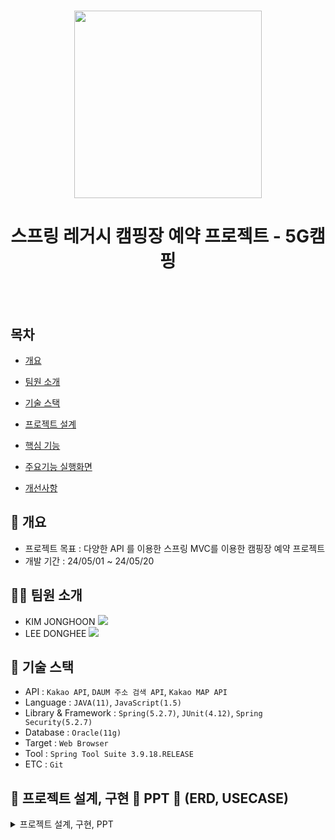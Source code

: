 <h1 align="center"><img src="https://encrypted-tbn0.gstatic.com/images?q=tbn:ANd9GcTCZTZTvB-vLnxLnd_LZ8NoVuahm4Jbus2v36SAs0IPDQ&s" style="width=300; height: 300"></h1>
<h1 align="center">스프링 레거시 캠핑장 예약 프로젝트 - 5G캠핑</h1>
<br/><br/>

## 목차
 
  - [개요](https://github.com/JongHoonKim1004/CampingHaZo#-개요)

  - [팀원 소개](https://github.com/JongHoonKim1004/CampingHaZo#-개요)
  
  - [기술 스택](https://github.com/JongHoonKim1004/CampingHaZo#-기술-스택)
    
  - [프로젝트 설계](https://github.com/JongHoonKim1004/CampingHaZo#-프로젝트-설계)
    
  - [핵심 기능](https://github.com/JongHoonKim1004/CampingHaZo#-핵심-기능)
    
  - [주요기능 실행화면](https://github.com/JongHoonKim1004/CampingHaZo#-주요기능-실행화면)
    
  - [개선사항](https://github.com/JongHoonKim1004/CampingHaZo#-개선사항)

## 🚩 개요
- 프로젝트 목표 : 다양한 API 를 이용한 스프링 MVC를 이용한 캠핑장 예약 프로젝트
- 개발 기간 : 24/05/01 ~ 24/05/20

## 🙋‍♀️ 팀원 소개
- KIM JONGHOON <a href="https://github.com/JongHoonKim1004"><img src="https://img.shields.io/badge/GitHub-181717?style=plastic&logo=GitHub&logoColor=white"></a>
- LEE DONGHEE <a href="https://github.com/ehdgml123"><img src="https://img.shields.io/badge/GitHub-181717?style=plastic&logo=GitHub&logoColor=white"></a>

## 🔧 기술 스택
- API : `Kakao API`, `DAUM 주소 검색 API`, `Kakao MAP API`
- Language : `JAVA(11)`, `JavaScript(1.5)`
- Library & Framework : `Spring(5.2.7)`, `JUnit(4.12)`, `Spring Security(5.2.7)`
- Database : `Oracle(11g)`
- Target : `Web Browser`
- Tool : `Spring Tool Suite 3.9.18.RELEASE`
- ETC : `Git`

 ## 👾 프로젝트 설계, 구현 📂 PPT 📂 (ERD, USECASE)
 <details><summary>프로젝트 설계, 구현, PPT</summary>
  
 <div align="center">
  | ![1](https://github.com/JongHoonKim1004/CampingHaZo/assets/155927559/a4723a02-f244-42c1-8f1c-ca11d2aec38d) | ![2](https://github.com/JongHoonKim1004/CampingHaZo/assets/155927559/d41e94d3-0c91-4494-a4d4-bd5d47faeff1) |
  | :----------: | :----------: |
  | ![3](https://github.com/JongHoonKim1004/CampingHaZo/assets/155927559/99279afb-c8b1-4994-9c61-e958158ea8c9) | ![4](https://github.com/JongHoonKim1004/CampingHaZo/assets/155927559/9ac81bff-0cc0-49d5-8c76-6f7f9c6ef846) |
  | ![5](https://github.com/JongHoonKim1004/CampingHaZo/assets/155927559/58f94c82-bac4-4a64-abd4-4f0151a8aa3a) | ![6](https://github.com/JongHoonKim1004/CampingHaZo/assets/155927559/8a3eb19b-0dd9-4cd2-b4de-711b564b3dd3) |
  | ![7](https://github.com/JongHoonKim1004/CampingHaZo/assets/155927559/72574b08-64a4-4da5-bf0b-a6b1793d21ea) | ![8](https://github.com/JongHoonKim1004/CampingHaZo/assets/155927559/881d1521-2047-42b5-8e1e-69f1b0016444) |
  | ![9](https://github.com/JongHoonKim1004/CampingHaZo/assets/155927559/b207d113-7cdb-4822-925f-0929c2fc313f) | ![10](https://github.com/JongHoonKim1004/CampingHaZo/assets/155927559/9516338b-96fb-4b8f-9fdd-6b4be6a84771) |




 
